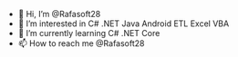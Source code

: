 - 👋 Hi, I’m @Rafasoft28
- 👀 I’m interested in C# .NET Java Android ETL Excel VBA
- 🌱 I’m currently learning C# .NET Core
- 📫 How to reach me @Rafasoft28 

<!---
Rafasoft28/Rafasoft28 is a ✨ special ✨ repository because its `README.md` (this file) appears on your GitHub profile.
You can click the Preview link to take a look at your changes.
--->
